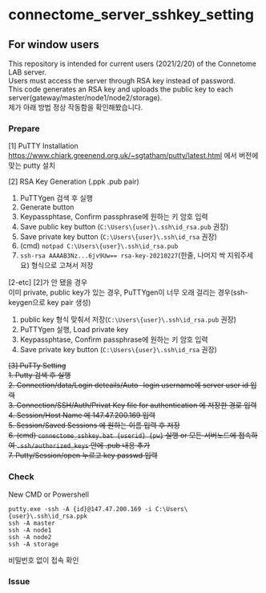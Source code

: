 # connectome_server_sshkey_setting 
## For window users
This repository is intended for current users (2021/2/20) of the Connetome LAB server.   
Users must access the server through RSA key instead of password.   
This code generates an RSA key and uploads the public key to each server(gateway/master/node1/node2/storage).   
제가 아래 방법 정상 작동함을 확인해봤습니다.

### Prepare
[1] PuTTY Installation   
https://www.chiark.greenend.org.uk/~sgtatham/putty/latest.html 에서 버전에 맞는 putty 설치   

[2] RSA Key Generation (.ppk .pub pair)  
1. PuTTYgen 검색 후 실행   
1. Generate button   
1. Keypassphtase,  Confirm passphrase에 원하는 키 암호 입력   
1. Save public key button (`C:\Users\{user}\.ssh\id_rsa.pub` 권장)   
1. Save private key button (`C:\Users\{user}\.ssh\id_rsa` 권장)   
1. (cmd) `notpad C:\Users\{user}\.ssh\id_rsa.pub` 
1. `ssh-rsa AAAAB3Nz...6jv9Uw== rsa-key-20210227`(한줄, 나머지 싹 지워주세요) 형식으로 고쳐서 저장   

[2-etc] [2]가 안 됐을 경우    
이미 private, public key가 있는 경우, PuTTYgen이 너무 오래 걸리는 경우(ssh-keygen으로 key pair 생성)
1. public key 형식 맞춰서 저장(`C:\Users\{user}\.ssh\id_rsa.pub` 권장)  
1. PuTTYgen 실행, Load private key
1. Keypassphtase,  Confirm passphrase에 원하는 키 암호 입력 
1. Save private key button (`C:\Users\{user}\.ssh\id_rsa` 권장)

~~[3] PuTTy Setting~~   
~~1. Putty 검색 후 실행~~   
~~2. Connection/data/Login deteails/Auto -login username에 server user id 입력~~   
~~3. Connection/SSH/Auth/Privat Key file for authentication 에 저장한 경로 입력~~   
~~4. Session/Host Name 에 147.47.200.169 입력~~    
~~5. Session/Saved Sessions 에 원하는 이름 입력 후 저장~~   
~~6. (cmd) `connectome_sshkey.bat {userid} {pw}` 실행 or 모든 서버노드에 접속하여 `.ssh/authorized_keys` 안에 .pub 내용 추가~~   
~~7. Putty/Session/open 누르고 key passwd 입력~~   

### Check
New CMD or Powershell
```
putty.exe -ssh -A {id}@147.47.200.169 -i C:\Users\{user}\.ssh\id_rsa.ppk
ssh -A master
ssh -A node1
ssh -A node2
ssh -A storage 
```
비밀번호 없이 접속 확인

### Issue
